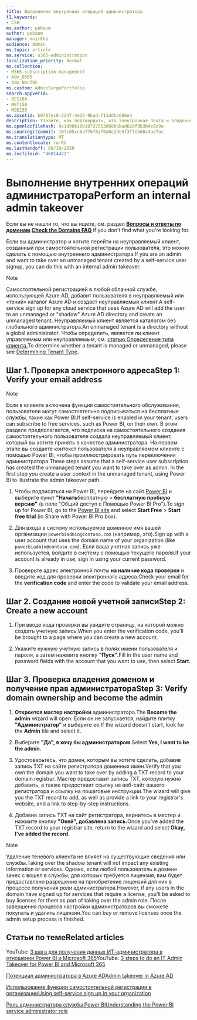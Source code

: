 ```yaml
---
title: Выполнение внутренних операций администратора
f1.keywords:
- CSH
ms.author: pebaum
author: pebaum
manager: mnirkhe
audience: Admin
ms.topic: article
ms.service: o365-administration
localization_priority: Normal
ms.collection:
- M365-subscription-management
- Adm_O365
- Adm_NonTOC
ms.custom: AdminSurgePortfolio
search.appverid:
- BCS160
- MET150
- MOE150
ms.assetid: b9707ec8-2247-4e25-9bad-f11ddbc686e4
description: Узнайте, как подтвердить, что электронная почта и владение доменом берется через неуправляемый клиент в Microsoft 365
ms.openlocfilehash: 9c1d98616b10737553060bcbad62df9b3b4c0c9a
ms.sourcegitcommit: 167c05cc6a776f62f0a0c2de5f3ffeb68c4a27ac
ms.translationtype: MT
ms.contentlocale: ru-RU
ms.lasthandoff: 08/19/2020
ms.locfileid: "46814472"
---
```

# <a name="perform-an-internal-admin-takeover"></a><span data-ttu-id="74d0d-103">Выполнение внутренних операций администратора</span><span class="sxs-lookup"><span data-stu-id="74d0d-103">Perform an internal admin takeover</span></span>

 <span data-ttu-id="74d0d-104">Если вы не нашли то, что вы ищете, см. раздел **[Вопросы и ответы по доменам](../setup/domains-faq.md)**.</span><span class="sxs-lookup"><span data-stu-id="74d0d-104">**[Check the Domains FAQ](../setup/domains-faq.md)** if you don't find what you're looking for.</span></span> 

<span data-ttu-id="74d0d-105">Если вы администратор и хотите перейти на неуправляемый клиент, созданный при самостоятельной регистрации пользователя, это можно сделать с помощью внутреннего администратора.</span><span class="sxs-lookup"><span data-stu-id="74d0d-105">If you are an admin and want to take over an unmanaged tenant created by a self-service user signup, you can do this with an internal admin takeover.</span></span>

> [!NOTE]
> <span data-ttu-id="74d0d-106">Самостоятельной регистрацией в любой облачной службе, использующей Azure AD, добавит пользователя в неуправляемый или «тений» каталог Azure AD и создаст неуправляемый клиент.</span><span class="sxs-lookup"><span data-stu-id="74d0d-106">A self-service sign up for any cloud service that uses Azure AD will add the user to an unmanaged or "shadow" Azure AD directory and create an unmanaged tenant.</span></span> <span data-ttu-id="74d0d-107">Неуправляемый клиент является каталогом без глобального администратора.</span><span class="sxs-lookup"><span data-stu-id="74d0d-107">An unmanaged tenant is a directory without a global administrator.</span></span> <span data-ttu-id="74d0d-108">Чтобы определить, является ли клиент управляемым или неуправляемым, см. [статью Определение типа клиента.](https://docs.microsoft.com/power-platform/admin/powerapps-gdpr-dsr-guide-systemlogs#determining-tenant-type)</span><span class="sxs-lookup"><span data-stu-id="74d0d-108">To determine whether a tenant is managed or unmanaged, please see [Determining Tenant Type](https://docs.microsoft.com/power-platform/admin/powerapps-gdpr-dsr-guide-systemlogs#determining-tenant-type).</span></span> 
  
## <a name="step-1-verify-your-email-address"></a><span data-ttu-id="74d0d-109">Шаг 1. Проверка электронного адреса</span><span class="sxs-lookup"><span data-stu-id="74d0d-109">Step 1: Verify your email address</span></span>

> [!NOTE]
> <span data-ttu-id="74d0d-110">Если в клиенте включена функция самостоятельного обслуживания, пользователи могут самостоятельно подписываться на бесплатные службы, такие как Power BI.</span><span class="sxs-lookup"><span data-stu-id="74d0d-110">If self-service is enabled in your tenant, users can subscribe to free services, such as Power BI, on their own.</span></span> <span data-ttu-id="74d0d-111">В этом разделе предполагается, что подписка на самостоятельного создания самостоятельного пользователя создала неуправляемый клиент, который вы хотите принять в качестве администратора. На первом этапе вы создаете контекст пользователя в неуправляемом клиенте с помощью Power BI, чтобы проиллюстрировать путь переключения администратора.</span><span class="sxs-lookup"><span data-stu-id="74d0d-111">These steps assume that a self-service user subscription has created the unmanaged tenant you want to take over as admin. In the first step you create a user context in the unmanaged tenant, using Power BI to illustrate the admin takeover path.</span></span>

1. <span data-ttu-id="74d0d-112">Чтобы подписаться на Power BI, перейдите на сайт [Power BI](https://powerbi.com) и выберите пункт **"Начать**бесплатную  >  **бесплатную пробную версию"** (в поле "Общий доступ с Помощью Power BI Pro").</span><span class="sxs-lookup"><span data-stu-id="74d0d-112">To sign up for Power BI, go to the [Power BI site](https://powerbi.com) and select **Start Free** > **Start free trial** (in Share with Power BI Pro box).</span></span> 

2. <span data-ttu-id="74d0d-113">Для входа в систему используемое доменное имя вашей организации `powerbiadmin@contoso.com` (например, это).</span><span class="sxs-lookup"><span data-stu-id="74d0d-113">Sign up with a user account that uses the domain name of your organization (like `powerbiadmin@contoso.com`).</span></span> <span data-ttu-id="74d0d-114">Если ваша учетная запись уже используется, войдите в систему с помощью текущего пароля.</span><span class="sxs-lookup"><span data-stu-id="74d0d-114">If your account is already in use, sign in using your current password.</span></span>

3. <span data-ttu-id="74d0d-115">Проверьте адрес электронной почты **на наличие кода проверки** и введите код для проверки электронного адреса.</span><span class="sxs-lookup"><span data-stu-id="74d0d-115">Check your email for the **verification code** and enter the code to validate your email address.</span></span>
    
## <a name="step-2-create-a-new-account"></a><span data-ttu-id="74d0d-116">Шаг 2. Создание новой учетной записи</span><span class="sxs-lookup"><span data-stu-id="74d0d-116">Step 2: Create a new account</span></span>

1. <span data-ttu-id="74d0d-117">При вводе кода проверки вы увидите страницу, на которой можно создать учетную запись.</span><span class="sxs-lookup"><span data-stu-id="74d0d-117">When you enter the verification code, you'll be brought to a page where you can create a new account.</span></span> 
    
2. <span data-ttu-id="74d0d-118">Укажите нужную учетную запись в полях имени пользователя и пароля, а затем нажмите кнопку **"Пуск".**</span><span class="sxs-lookup"><span data-stu-id="74d0d-118">Fill in the user name and password fields with the account that you want to use, then select **Start**.</span></span> 
    
## <a name="step-3-verify-domain-ownership-and-become-the-admin"></a><span data-ttu-id="74d0d-119">Шаг 3. Проверка владения доменом и получение прав администратора</span><span class="sxs-lookup"><span data-stu-id="74d0d-119">Step 3: Verify domain ownership and become the admin</span></span>

1. <span data-ttu-id="74d0d-120">**Откроется мастер настройки** администратора.</span><span class="sxs-lookup"><span data-stu-id="74d0d-120">The **Become the admin** wizard will open.</span></span> <span data-ttu-id="74d0d-121">Если он не запускается, найдите плитку **"Администратор"** и выберите ее.</span><span class="sxs-lookup"><span data-stu-id="74d0d-121">If the wizard doesn't start, look for the **Admin** tile and select it.</span></span> 

2. <span data-ttu-id="74d0d-122">Выберите **"Да", я хочу бы администратором.**</span><span class="sxs-lookup"><span data-stu-id="74d0d-122">Select **Yes, I want to be the admin**.</span></span>

3. <span data-ttu-id="74d0d-123">Удостоверьтесь, что домен, которым вы хотите сделать, добавив запись TXT на сайте регистратора доменных имен.</span><span class="sxs-lookup"><span data-stu-id="74d0d-123">Verify that you own the domain you want to take over by adding a TXT record to your domain registrar.</span></span> <span data-ttu-id="74d0d-124">Мастер предоставит запись TXT, которую нужно добавить, а также предоставит ссылку на веб-сайт вашего регистратора и ссылку на пошаговые инструкции.</span><span class="sxs-lookup"><span data-stu-id="74d0d-124">The wizard will give you the TXT record to add, as well as provide a link to your registrar's website, and a link to step-by-step instructions.</span></span>
    
4. <span data-ttu-id="74d0d-125">Добавив запись TXT на сайт регистратора, вернитесь в мастер и нажмите кнопку **"Окей", добавлена запись.**</span><span class="sxs-lookup"><span data-stu-id="74d0d-125">Once you've added the TXT record to your registrar site, return to the wizard and select **Okay, I've added the record**.</span></span>
    
> [!NOTE]
> <span data-ttu-id="74d0d-126">Удаление теневого клиента не влияет на существующие сведения или службы.</span><span class="sxs-lookup"><span data-stu-id="74d0d-126">Taking over the shadow tenant will not impact any existing information or services.</span></span> <span data-ttu-id="74d0d-127">Однако, если любой пользователь в домене занес с вошел в службы, для которых требуется лицензия, вам будет предоставлено разрешение на приобретение лицензий для них в процессе получения роли администратора.</span><span class="sxs-lookup"><span data-stu-id="74d0d-127">However, if any users in the domain have signed up for services that require a license, you'll be asked to buy licenses for them as part of taking over the admin role.</span></span> <span data-ttu-id="74d0d-128">После завершения процесса настройки администраторов вы сможете покупать и удалить лицензии.</span><span class="sxs-lookup"><span data-stu-id="74d0d-128">You can buy or remove licenses once the admin setup process is finished.</span></span>
  
## <a name="related-articles"></a><span data-ttu-id="74d0d-129">Статьи по теме</span><span class="sxs-lookup"><span data-stu-id="74d0d-129">Related articles</span></span>

<span data-ttu-id="74d0d-130">YouTube: [3 шага для получения данных ИТ-администратора в отношении Power BI и Microsoft 365](https://www.youtube.com/watch?v=xt5EsrQBZZk)</span><span class="sxs-lookup"><span data-stu-id="74d0d-130">YouTube: [3 steps to do an IT Admin Takeover for Power BI and Microsoft 365](https://www.youtube.com/watch?v=xt5EsrQBZZk)</span></span>

[<span data-ttu-id="74d0d-131">Потенциал администратора в Azure AD</span><span class="sxs-lookup"><span data-stu-id="74d0d-131">Admin takeover in Azure AD</span></span>](https://docs.microsoft.com/azure/active-directory/users-groups-roles/domains-admin-takeover)

[<span data-ttu-id="74d0d-132">Использование функции самостоятельной регистрации в организации</span><span class="sxs-lookup"><span data-stu-id="74d0d-132">Using self-service sign up in your organization</span></span>](self-service-sign-up.md)
  
[<span data-ttu-id="74d0d-133">Роль администратора службы Power BI</span><span class="sxs-lookup"><span data-stu-id="74d0d-133">Understanding the Power BI service administrator role</span></span>](https://docs.microsoft.com/power-bi/service-admin-role)

